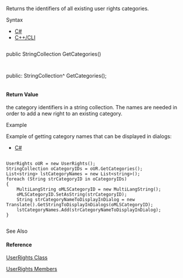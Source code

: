 Returns the identifiers of all existing user rights categories.

Syntax

* [C#](#i-syntax-CS)
* [C++/CLI](#i-syntax-CPP2005)

```
```
public StringCollection GetCategories()
```
```

```
```
public:
StringCollection^ GetCategories();
```
```

#### Return Value

the category identifiers in a string collection. The names are needed in order to add a new right to an existing category.

Example

Example of getting category names that can be displayed in dialogs:

* [C#](#i-tab-content-d0cc526e-161d-444d-b7ca-efbce96304a5)

```

UserRights oUR = new UserRights();
StringCollection oCategoryIDs = oUR.GetCategories();
List<string> lstCategoryNames = new List<string>();
foreach (String strCategoryID in oCategoryIDs)
{
    MultiLangString oMLSCategoryID = new MultiLangString();
    oMLSCategoryID.SetAsString(strCategoryID);
    String strCategoryNameToDisplayInDialog = new Translate().GetStringToDisplayInDialogs(oMLSCategoryID);
    lstCategoryNames.Add(strCategoryNameToDisplayInDialog);
}


```

See Also

#### Reference

[UserRights Class](Eplan.EplApi.AFu~Eplan.EplApi.ApplicationFramework.UserRights.html)
  
[UserRights Members](Eplan.EplApi.AFu~Eplan.EplApi.ApplicationFramework.UserRights_members.html)